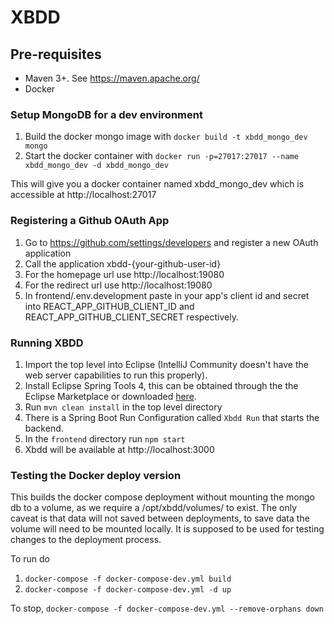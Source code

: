 # XBDD

## Pre-requisites

- Maven 3+. See https://maven.apache.org/
- Docker

### Setup MongoDB for a dev environment

1. Build the docker mongo image with `docker build -t xbdd_mongo_dev mongo`
1. Start the docker container with `docker run -p=27017:27017 --name xbdd_mongo_dev -d xbdd_mongo_dev`

This will give you a docker container named xbdd_mongo_dev which is accessible at
http://localhost:27017

### Registering a Github OAuth App
1. Go to https://github.com/settings/developers and register a new OAuth application
1. Call the application xbdd-{your-github-user-id}
1. For the homepage url use http://localhost:19080
1. For the redirect url use http://localhost:19080
1. In frontend/.env.development paste in your app's client id and secret into REACT_APP_GITHUB_CLIENT_ID and REACT_APP_GITHUB_CLIENT_SECRET respectively.

### Running XBDD

1. Import the top level into Eclipse (IntelliJ Community doesn't have the web server capabilities to run this properly).
1. Install Eclipse Spring Tools 4, this can be obtained through the the Eclipse Marketplace or downloaded [here](https://spring.io/tools).
1. Run `mvn clean install` in the top level directory
1. There is a Spring Boot Run Configuration called `Xbdd Run` that starts the backend.
1. In the `frontend` directory run `npm start`
1. Xbdd will be available at http://localhost:3000

### Testing the Docker deploy version

This builds the docker compose deployment without mounting the mongo db to a volume, as we require a /opt/xbdd/volumes/ to exist. The only caveat is that data will not saved between deployments, to save data the volume will need to be mounted locally.
It is supposed to be used for testing changes to the deployment process.

To run do

1. `docker-compose -f docker-compose-dev.yml build`
2. `docker-compose -f docker-compose-dev.yml -d up`

To stop, `docker-compose -f docker-compose-dev.yml --remove-orphans down`
